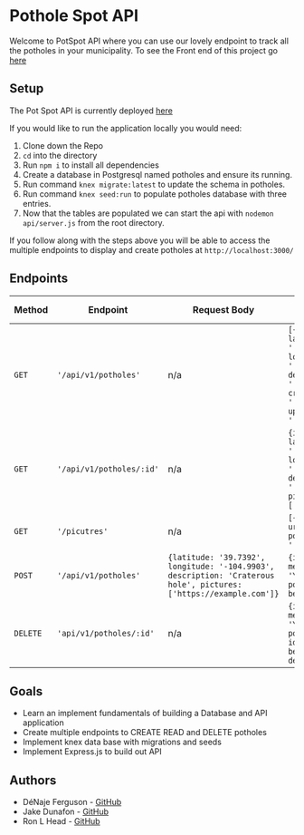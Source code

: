 # Pothole Spot API

Welcome to PotSpot API where you can use our lovely endpoint to track all the potholes in your municipality.
To see the Front end of this project go [here](https://github.com/Romeslayer/potSpotFE)

## Setup

The Pot Spot API is currently deployed [here](https://pot-spot.herokuapp.com/)

If you would like to run the application locally you would need:

1.  Clone down the Repo
2.  `cd` into the directory
3.  Run `npm i` to install all dependencies
4. Create a database in Postgresql named potholes and ensure its running.
5. Run command `knex migrate:latest` to update the schema in potholes.
6. Run command `knex seed:run` to populate potholes database with three entries.
7. Now that the tables are populated we can start the api with `nodemon api/server.js` from the root directory.

If you follow along with the steps above you will be able to access the multiple endpoints to display and create potholes at `http://localhost:3000/`


## Endpoints

| Method | Endpoint | Request Body | Sample Response |
--- | --- | --- | ---
`GET` | `'/api/v1/potholes'` | n/a | `[{id: 1, latitude: '', longitude: '', description: '', created_at: '', updated_at: ''}, ...]`
`GET` | `'/api/v1/potholes/:id'` | n/a | `{id: 1, latitude: '', longitude: '', description: '', pictures: ['', ...]}`
`GET` | `'/picutres'` | n/a | `[{id: 1, url: '', pothole_id: ''}, ...]`
`POST` | `'/api/v1/potholes'` | `{latitude: '39.7392', longitude: '-104.9903', description: 'Craterous hole', pictures:['https://example.com']}` | `{id: 2, message: 'Your pothole has been added'}`
`DELETE` | `'api/v1/potholes/:id'` | n/a | `{id: 2, message: 'Your pothole at id: 2 has been deleted'}`


## Goals

- Learn an implement fundamentals of building a Database and API application
- Create multiple endpoints to CREATE READ and DELETE potholes
- Implement knex data base with migrations and seeds
- Implement Express.js to build out API


## Authors

- DéNaje Ferguson - [GitHub](https://github.com/Romeslayer)
- Jake Dunafon - [GitHub](https://github.com/J-Dunny)
- Ron L Head - [GitHub](https://github.com/RonLHead)
